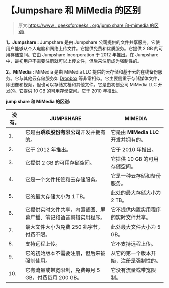 # 【Jumpshare 和 MiMedia 的区别

> 原文:[https://www . geeksforgeeks . org/jump share 和-mimedia 的区别/](https://www.geeksforgeeks.org/difference-between-jumpshare-and-mimedia/)

**1。Jumpshare :**
Jumpshare 是由 Jumpshare 公司提供的文件共享服务。它使用户能够从个人电脑和网络上传文件。它提供免费和优质服务。它提供 2 GB 的可用存储空间。它由 Jumpshare Incorporation 于 2012 年推出。在 Jumpshare 中，最初用户不需要注册就可以上传文件，但后来注册成为强制性的。

**2。MiMedia :**
MiMedia 是由 MiMedia LLC 提供的云存储和基于云的在线备份服务。它与其他云存储服务如 [Dropbox](https://www.geeksforgeeks.org/dropbox-an-introduction/) 等非常相似。它主要侧重于存储媒体文件，即图像和视频，但也可以存储文档和其他文件。它是由初创公司 MiMedia LLC 开发的。它提供 10 GB 的可用存储空间。它于 2010 年推出。

**jump share 和 MiMedia 的区别:**

<center>

| 没有。 | JUMPSHARE | MIMEDIA |
| --- | --- | --- |
| 1. | 它是由**跳跃股份有限公司**开发并拥有的。 | 它是由 **MiMedia LLC** 开发并拥有的。 |
| 2. | 它于 2012 年推出。 | 它于 2010 年推出。 |
| 3. | 它提供 2 GB 的可用存储空间。 | 它提供 10 GB 的可用存储空间。 |
| 4. | 它是一个文件托管和云存储服务。 | 它是一种云存储和备份服务。 |
| 5. | 它的最大存储大小为 1 TB。 | 此处的最大存储大小为 2 TB。 |
| 6. | 它提供实时文件共享，内置截图、屏幕广播、笔记和语音剪辑实用程序。 | 它不提供内置实用程序的实时文件共享。 |
| 7. | 最大文件大小为免费 250 兆字节，付费不限。 | 此处最大文件大小为 5 GB。 |
| 8. | 支持远程上传。 | 它不支持远程上传。 |
| 9. | 它的初始版本不需要注册，但后来被强制使用。 | 从它的第一个版本开始，注册是强制性的。 |
| 10. | 它有流量或带宽限制，免费每月 5 GB，付费每月 200 GB。 | 它没有流量或带宽限制。 |

</center>